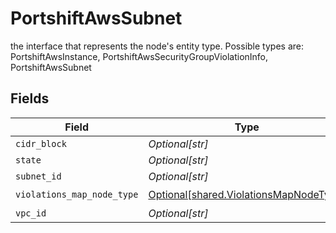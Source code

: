 # PortshiftAwsSubnet

the interface that represents the node's entity type. Possible types are: PortshiftAwsInstance, PortshiftAwsSecurityGroupViolationInfo, PortshiftAwsSubnet


## Fields

| Field                                                                                      | Type                                                                                       | Required                                                                                   | Description                                                                                |
| ------------------------------------------------------------------------------------------ | ------------------------------------------------------------------------------------------ | ------------------------------------------------------------------------------------------ | ------------------------------------------------------------------------------------------ |
| `cidr_block`                                                                               | *Optional[str]*                                                                            | :heavy_minus_sign:                                                                         | N/A                                                                                        |
| `state`                                                                                    | *Optional[str]*                                                                            | :heavy_minus_sign:                                                                         | N/A                                                                                        |
| `subnet_id`                                                                                | *Optional[str]*                                                                            | :heavy_minus_sign:                                                                         | N/A                                                                                        |
| `violations_map_node_type`                                                                 | [Optional[shared.ViolationsMapNodeType]](undefined/models/shared/violationsmapnodetype.md) | :heavy_check_mark:                                                                         | N/A                                                                                        |
| `vpc_id`                                                                                   | *Optional[str]*                                                                            | :heavy_minus_sign:                                                                         | N/A                                                                                        |